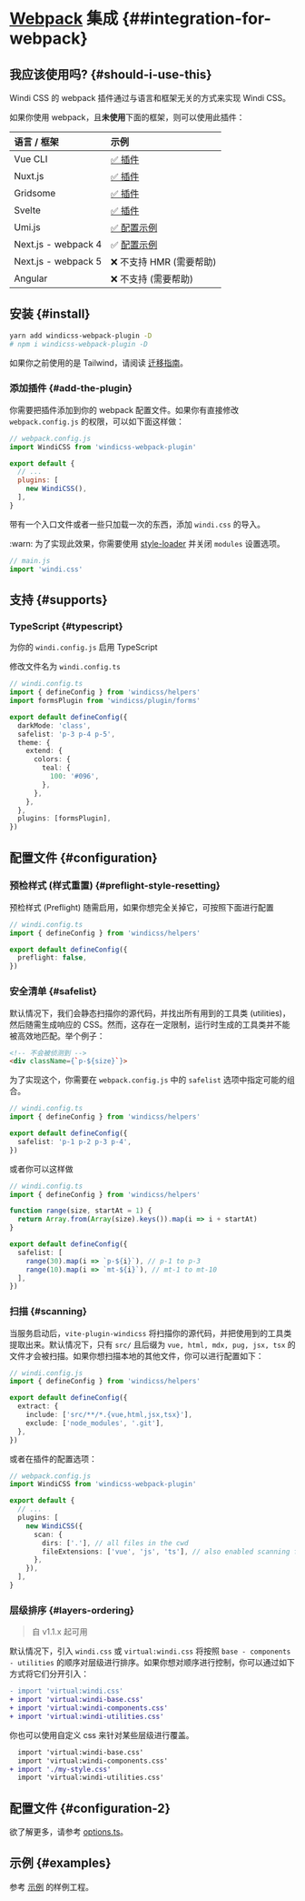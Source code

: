 <Logo name="webpack" class="logo-float-xl"/>

# [Webpack](https://webpack.js.org/) 集成 {##integration-for-webpack}

<PackageInfo name="windicss-webpack-plugin" author="harlan-zw" />

## 我应该使用吗? {#should-i-use-this}

Windi CSS 的 webpack 插件通过与语言和框架无关的方式来实现 Windi CSS。

如果你使用 webpack，且**未使用**下面的框架，则可以使用此插件：

| 语言 / 框架 |   示例 |
| :-------- | :----- |
| <Logo name="vue" class="inline"/> Vue CLI | [✅ 插件](/integrations/vue-cli.html) |
| <Logo name="nuxt" class="inline"/> Nuxt.js | [✅ 插件](/integrations/nuxt.html) |
| <Logo name="gridsome" class="inline"/> Gridsome | [✅ 插件](/integrations/gridsome.html) |
| <Logo name="svelte" class="inline"/> Svelte | [✅ 插件](/integrations/svelte.html) |
| Umi.js | [✅ 配置示例](https://github.com/windicss/windicss-webpack-plugin/tree/master/example/umijs) |
| Next.js - webpack 4 | ✅ [配置示例](https://github.com/windicss/windicss-webpack-plugin/blob/master/example/next/next.config.js) |
| Next.js - webpack 5 | ❌ 不支持 HMR (需要帮助) |
| Angular | ❌ 不支持 (需要帮助) |

## 安装 {#install}

```bash
yarn add windicss-webpack-plugin -D
# npm i windicss-webpack-plugin -D
```

如果你之前使用的是 Tailwind，请阅读 [迁移指南](/guide/migration.html)。

### 添加插件 {#add-the-plugin}

你需要把插件添加到你的 webpack 配置文件。如果你有直接修改 `webpack.config.js` 的权限，可以如下面这样做：

```js
// webpack.config.js
import WindiCSS from 'windicss-webpack-plugin'

export default {
  // ...
  plugins: [
    new WindiCSS(),
  ],
}
```

带有一个入口文件或者一些只加载一次的东西，添加 `windi.css` 的导入。

:warn: 为了实现此效果，你需要使用 [style-loader](https://webpack.js.org/loaders/style-loader/#modules) 并关闭 `modules` 设置选项。

```ts
// main.js
import 'windi.css'
```

## 支持 {#supports}

### TypeScript {#typescript}

为你的 `windi.config.js` 启用 TypeScript

修改文件名为 `windi.config.ts`

```ts
// windi.config.ts
import { defineConfig } from 'windicss/helpers'
import formsPlugin from 'windicss/plugin/forms'

export default defineConfig({
  darkMode: 'class',
  safelist: 'p-3 p-4 p-5',
  theme: {
    extend: {
      colors: {
        teal: {
          100: '#096',
        },
      },
    },
  },
  plugins: [formsPlugin],
})
```

## 配置文件 {#configuration}

### 预检样式 (样式重置) {#preflight-style-resetting}

预检样式 (Preflight) 随需启用，如果你想完全关掉它，可按照下面进行配置

```ts
// windi.config.ts
import { defineConfig } from 'windicss/helpers'

export default defineConfig({
  preflight: false,
})
```

### 安全清单 {#safelist}

默认情况下，我们会静态扫描你的源代码，并找出所有用到的工具类 (utilities)，然后随需生成响应的 CSS。然而，这存在一定限制，运行时生成的工具类并不能被高效地匹配。举个例子：

```html
<!-- 不会被侦测到 -->
<div className={`p-${size}`}>
```

为了实现这个，你需要在 `webpack.config.js` 中的 `safelist` 选项中指定可能的组合。

```ts
// windi.config.ts
import { defineConfig } from 'windicss/helpers'

export default defineConfig({
  safelist: 'p-1 p-2 p-3 p-4',
})
```

或者你可以这样做

```ts
// windi.config.ts
import { defineConfig } from 'windicss/helpers'

function range(size, startAt = 1) {
  return Array.from(Array(size).keys()).map(i => i + startAt)
}

export default defineConfig({
  safelist: [
    range(30).map(i => `p-${i}`), // p-1 to p-3
    range(10).map(i => `mt-${i}`), // mt-1 to mt-10
  ],
})
```

### 扫描 {#scanning}

当服务启动后，`vite-plugin-windicss` 将扫描你的源代码，并把使用到的工具类提取出来。默认情况下，只有 `src/` 且后缀为 `vue, html, mdx, pug, jsx, tsx` 的文件才会被扫描。如果你想扫描本地的其他文件，你可以进行配置如下：

```ts
// windi.config.js
import { defineConfig } from 'windicss/helpers'

export default defineConfig({
  extract: {
    include: ['src/**/*.{vue,html,jsx,tsx}'],
    exclude: ['node_modules', '.git'],
  },
})
```

或者在插件的配置选项：

```ts
// webpack.config.js
import WindiCSS from 'windicss-webpack-plugin'

export default {
  // ...
  plugins: [
    new WindiCSS({
      scan: {
        dirs: ['.'], // all files in the cwd
        fileExtensions: ['vue', 'js', 'ts'], // also enabled scanning for js/ts
      },
    }),
  ],
}
```

### 层级排序 {#layers-ordering}

> 自 v1.1.x 起可用

默认情况下，引入 `windi.css` 或 `virtual:windi.css` 将按照 `base - components - utilities` 的顺序对层级进行排序。如果你想对顺序进行控制，你可以通过如下方式将它们分开引入：

```diff
- import 'virtual:windi.css'
+ import 'virtual:windi-base.css'
+ import 'virtual:windi-components.css'
+ import 'virtual:windi-utilities.css'
```

你也可以使用自定义 css 来针对某些层级进行覆盖。

```diff
  import 'virtual:windi-base.css'
  import 'virtual:windi-components.css'
+ import './my-style.css'
  import 'virtual:windi-utilities.css'
```

## 配置文件 {#configuration-2}

欲了解更多，请参考 [options.ts](https://github.com/windicss/vite-plugin-windicss/blob/main/packages/plugin-utils/src/options.ts)。

## 示例 {#examples}

参考 [示例](https://github.com/windicss/windicss-webpack-plugin/tree/master/example) 的样例工程。
